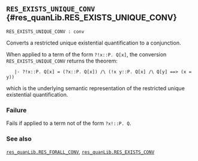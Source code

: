 ## `RES_EXISTS_UNIQUE_CONV` {#res_quanLib.RES_EXISTS_UNIQUE_CONV}


```
RES_EXISTS_UNIQUE_CONV : conv
```



Converts a restricted unique existential quantification to a conjunction.


When applied to a term of the form `?!x::P. Q[x]`, the conversion
`RES_EXISTS_UNIQUE_CONV` returns the theorem:
    
       |- ?!x::P. Q[x] = (?x::P. Q[x]) /\ (!x y::P. Q[x] /\ Q[y] ==> (x = y))
    
which is the underlying semantic representation of the restricted
unique existential quantification.

### Failure

Fails if applied to a term not of the form `?x!::P. Q`.

### See also

[`res_quanLib.RES_FORALL_CONV`](#res_quanLib.RES_FORALL_CONV), [`res_quanLib.RES_EXISTS_CONV`](#res_quanLib.RES_EXISTS_CONV)

